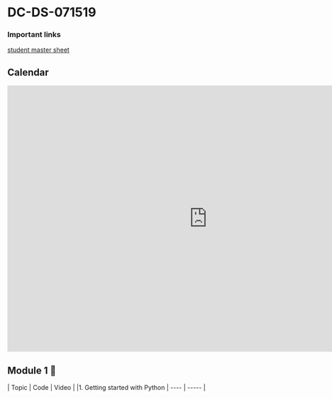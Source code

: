 # DC-DS-071519

### Important links 

 [student master sheet](https://docs.google.com/spreadsheets/d/1yqry3tqexRMp2HW2yqK3I2ES5qp7HnEEaJzFTzbUugk/edit?usp=sharing)

## Calendar

<iframe src="https://calendar.google.com/calendar/b/1/embed?height=600&amp;wkst=1&amp;bgcolor=%23ffffff&amp;ctz=America%2FNew_York&amp;src=ZmxhdGlyb25zY2hvb2wuY29tX3NtZWE2aWE4bWluN252YWRjY2o5aWwzY2hvQGdyb3VwLmNhbGVuZGFyLmdvb2dsZS5jb20&amp;color=%234285F4&amp;mode=WEEK&amp;showNav=1&amp;showPrint=0&amp;showCalendars=0&amp;showTitle=0&amp;title" style="border-width:0" width="900" height="600" frameborder="0" scrolling="no"></iframe>

## Module 1 🌱
| Topic                                  | Code                | Video                |
|1. Getting started with Python          | ----                | -----                |
